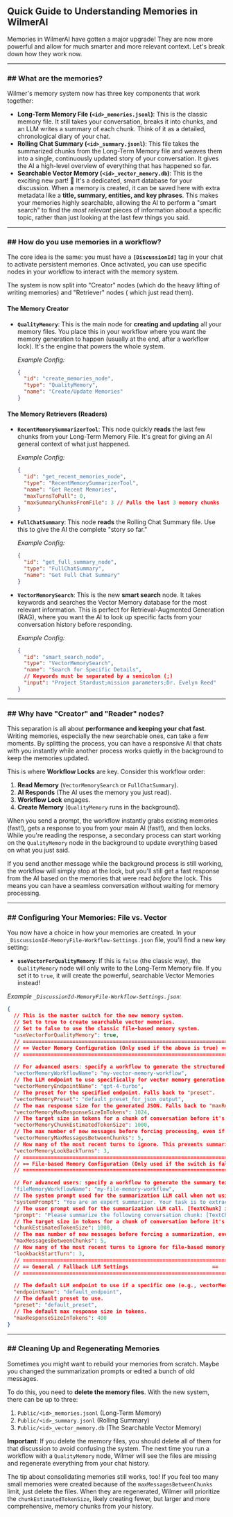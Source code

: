 ## Quick Guide to Understanding Memories in WilmerAI

Memories in WilmerAI have gotten a major upgrade\! They are now more powerful and allow for much smarter and more
relevant context. Let's break down how they work now.

-----

### \#\# What are the memories?

Wilmer's memory system now has three key components that work together:

* **Long-Term Memory File (`<id>_memories.jsonl`)**: This is the classic memory file. It still takes your conversation,
  breaks it into chunks, and an LLM writes a summary of each chunk. Think of it as a detailed, chronological diary of
  your chat.
* **Rolling Chat Summary (`<id>_summary.jsonl`)**: This file takes the summarized chunks from the Long-Term Memory file
  and weaves them into a single, continuously updated story of your conversation. It gives the AI a high-level overview
  of everything that has happened so far.
* **Searchable Vector Memory (`<id>_vector_memory.db`)**: This is the exciting new part\! 🧠 It's a dedicated, smart
  database for your discussion. When a memory is created, it can be saved here with extra metadata like a **title,
  summary, entities, and key phrases**. This makes your memories highly searchable, allowing the AI to perform a "smart
  search" to find the *most relevant* pieces of information about a specific topic, rather than just looking at the last
  few things you said.

-----

### \#\# How do you use memories in a workflow?

The core idea is the same: you must have a **`[DiscussionId]`** tag in your chat to activate persistent memories. Once
activated, you can use specific nodes in your workflow to interact with the memory system.

The system is now split into "Creator" nodes (which do the heavy lifting of writing memories) and "Retriever" nodes (
which just read them).

#### **The Memory Creator**

* **`QualityMemory`**: This is the main node for **creating and updating** all your memory files. You place this in your
  workflow where you want the memory generation to happen (usually at the end, after a workflow lock). It's the engine
  that powers the whole system.

  *Example Config:*

  ```json
  {
    "id": "create_memories_node",
    "type": "QualityMemory",
    "name": "Create/Update Memories"
  }
  ```

#### **The Memory Retrievers (Readers)**

* **`RecentMemorySummarizerTool`**: This node quickly **reads** the last few chunks from your Long-Term Memory File.
  It's great for giving an AI general context of what just happened.

  *Example Config:*

  ```json
  {
    "id": "get_recent_memories_node",
    "type": "RecentMemorySummarizerTool",
    "name": "Get Recent Memories",
    "maxTurnsToPull": 0,
    "maxSummaryChunksFromFile": 3 // Pulls the last 3 memory chunks
  }
  ```

* **`FullChatSummary`**: This node **reads** the Rolling Chat Summary file. Use this to give the AI the complete "story
  so far."

  *Example Config:*

  ```json
  {
    "id": "get_full_summary_node",
    "type": "FullChatSummary",
    "name": "Get Full Chat Summary"
  }
  ```

* **`VectorMemorySearch`**: This is the new **smart search** node. It takes keywords and searches the Vector Memory
  database for the most relevant information. This is perfect for Retrieval-Augmented Generation (RAG), where you want
  the AI to look up specific facts from your conversation history before responding.

  *Example Config:*

  ```json
  {
    "id": "smart_search_node",
    "type": "VectorMemorySearch",
    "name": "Search for Specific Details",
    // Keywords must be separated by a semicolon (;)
    "input": "Project Stardust;mission parameters;Dr. Evelyn Reed"
  }
  ```

-----

### \#\# Why have "Creator" and "Reader" nodes?

This separation is all about **performance and keeping your chat fast**. Writing memories, especially the new searchable
ones, can take a few moments. By splitting the process, you can have a responsive AI that chats with you instantly while
another process works quietly in the background to keep the memories updated.

This is where **Workflow Locks** are key. Consider this workflow order:

1. **Read Memory** (`VectorMemorySearch` or `FullChatSummary`).
2. **AI Responds** (The AI uses the memory you just read).
3. **Workflow Lock** engages.
4. **Create Memory** (`QualityMemory` runs in the background).

When you send a prompt, the workflow instantly grabs existing memories (fast\!), gets a response to you from your main
AI (fast\!), and then locks. While you're reading the response, a secondary process can start working on the
`QualityMemory` node in the background to update everything based on what you just said.

If you send another message while the background process is still working, the workflow will simply stop at the lock,
but you'll still get a fast response from the AI based on the memories that were read *before* the lock. This means you
can have a seamless conversation without waiting for memory processing.

-----

### \#\# Configuring Your Memories: File vs. Vector

You now have a choice in how your memories are created. In your `_DiscussionId-MemoryFile-Workflow-Settings.json` file,
you'll find a new key setting:

* **`useVectorForQualityMemory`**: If this is `false` (the classic way), the `QualityMemory` node will only write to the
  Long-Term Memory file. If you set it to `true`, it will create the powerful, searchable Vector Memories instead\!

*Example `_DiscussionId-MemoryFile-Workflow-Settings.json`:*

```json
{
  // This is the master switch for the new memory system.
  // Set to true to create searchable vector memories.
  // Set to false to use the classic file-based memory system.
  "useVectorForQualityMemory": true,
  // ====================================================================
  // == Vector Memory Configuration (Only used if the above is true) ==
  // ====================================================================

  // For advanced users: specify a workflow to generate the structured JSON for a vector memory.
  "vectorMemoryWorkflowName": "my-vector-memory-workflow",
  // The LLM endpoint to use specifically for vector memory generation. Falls back to "endpointName".
  "vectorMemoryEndpointName": "gpt-4-turbo",
  // The preset for the specified endpoint. Falls back to "preset".
  "vectorMemoryPreset": "default_preset_for_json_output",
  // The max response size for the generated JSON. Falls back to "maxResponseSizeInTokens".
  "vectorMemoryMaxResponseSizeInTokens": 1024,
  // The target size in tokens for a chunk of conversation before it's processed.
  "vectorMemoryChunkEstimatedTokenSize": 1000,
  // The max number of new messages before forcing processing, even if token size isn't met.
  "vectorMemoryMaxMessagesBetweenChunks": 5,
  // How many of the most recent turns to ignore. This prevents summarizing an in-progress thought.
  "vectorMemoryLookBackTurns": 3,
  // ====================================================================
  // == File-based Memory Configuration (Only used if the switch is false) ==
  // ====================================================================

  // For advanced users: specify a workflow to generate the summary text for a file-based memory.
  "fileMemoryWorkflowName": "my-file-memory-workflow",
  // The system prompt used for the summarization LLM call when not using a workflow.
  "systemPrompt": "You are an expert summarizer. Your task is to extract key facts...",
  // The user prompt used for the summarization LLM call. [TextChunk] is replaced automatically.
  "prompt": "Please summarize the following conversation chunk: [TextChunk]",
  // The target size in tokens for a chunk of conversation before it's summarized.
  "chunkEstimatedTokenSize": 1000,
  // The max number of new messages before forcing a summarization, even if token size isn't met.
  "maxMessagesBetweenChunks": 5,
  // How many of the most recent turns to ignore for file-based memory generation.
  "lookbackStartTurn": 3,
  // ====================================================================
  // == General / Fallback LLM Settings                           ==
  // ====================================================================

  // The default LLM endpoint to use if a specific one (e.g., vectorMemoryEndpointName) isn't set.
  "endpointName": "default_endpoint",
  // The default preset to use.
  "preset": "default_preset",
  // The default max response size in tokens.
  "maxResponseSizeInTokens": 400
}
```

-----

### \#\# Cleaning Up and Regenerating Memories

Sometimes you might want to rebuild your memories from scratch. Maybe you changed the summarization prompts or edited a
bunch of old messages.

To do this, you need to **delete the memory files**. With the new system, there can be up to three:

1. `Public/<id>_memories.jsonl` (Long-Term Memory)
2. `Public/<id>_summary.jsonl` (Rolling Summary)
3. `Public/<id>_vector_memory.db` (The Searchable Vector Memory)

**Important**: If you delete the memory files, you should delete all of them for that discussion to avoid confusing the
system. The next time you run a workflow with a `QualityMemory` node, Wilmer will see the files are missing and
regenerate everything from your chat history.

The tip about consolidating memories still works, too\! If you feel too many small memories were created because of the
`maxMessagesBetweenChunks` limit, just delete the files. When they are regenerated, Wilmer will prioritize the
`chunkEstimatedTokenSize`, likely creating fewer, but larger and more comprehensive, memory chunks from your history.